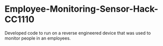 # Employee-Monitoring-Sensor-Hack-CC1110
Developed code to run on a reverse engineered device that was used to monitor people in an employees.
